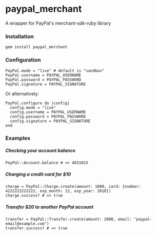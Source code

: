 # paypal_merchant 

A wrapper for PayPal's merchant-sdk-ruby library


### Installation

    gem install paypal_merchant


### Configuration
  
    PayPal.mode = "live" # default is "sandbox"
    PayPal.username = PAYPAL_USERNAME
    PayPal.password = PAYPAL_PASSWORD
    PayPal.signature = PAYPAL_SIGNATURE

Or alternatively:

    PayPal.configure do |config|
      config.mode = "live" 
      config.username = PAYPAL_USERNAME
      config.password = PAYPAL_PASSWORD
      config.signature = PAYPAL_SIGNATURE
    end


### Examples

##### Checking your account balance
    PayPal::Account.balance # => 4831023

##### Charging a credit card for $10
    charge = PayPal::Charge.create(amount: 1000, card: {number: 4222222222222, exp_month: 12, exp_year: 2018})
    charge.success? # => true

##### Transfer $20 to another PayPal account
    transfer = PayPal::Transfer.create(amount: 2000, email: "paypal-email@example.com")
    transfer.success? # => true


